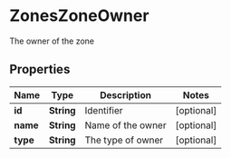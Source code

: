 

# ZonesZoneOwner

The owner of the zone

## Properties

| Name | Type | Description | Notes |
|------------ | ------------- | ------------- | -------------|
|**id** | **String** | Identifier |  [optional] |
|**name** | **String** | Name of the owner |  [optional] |
|**type** | **String** | The type of owner |  [optional] |



